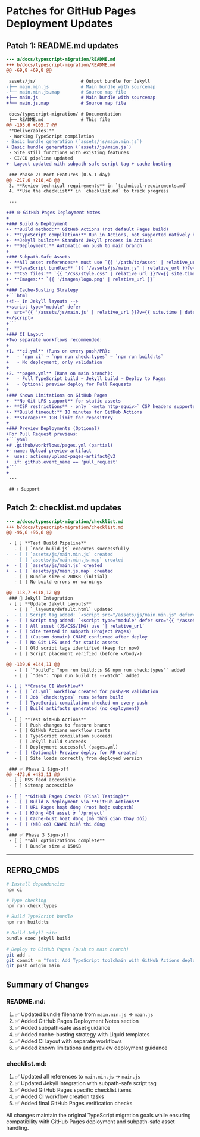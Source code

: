 # Patches for GitHub Pages Deployment Updates

## Patch 1: README.md updates

```diff
--- a/docs/typescript-migration/README.md
+++ b/docs/typescript-migration/README.md
@@ -69,8 +69,8 @@

 assets/js/                 # Output bundle for Jekyll
-├── main.min.js            # Main bundle with sourcemap
-└── main.min.js.map        # Source map file
+├── main.js                # Main bundle with sourcemap
+└── main.js.map            # Source map file

 docs/typescript-migration/ # Documentation
 ├── README.md              # This file
@@ -105,6 +105,7 @@
 **Deliverables:**
 - Working TypeScript compilation
- Basic bundle generation (`assets/js/main.min.js`)
+ Basic bundle generation (`assets/js/main.js`)
 - Site still functions with existing features
 - CI/CD pipeline updated
+- Layout updated with subpath-safe script tag + cache-busting

 ### Phase 2: Port Features (0.5-1 day)
@@ -217,6 +218,48 @@
 3. **Review technical requirements** in `technical-requirements.md`
 4. **Use the checklist** in `checklist.md` to track progress

 ---

+## 🌐 GitHub Pages Deployment Notes
+
+### Build & Deployment
+- **Build method:** GitHub Actions (not default Pages build)
+- **TypeScript compilation:** Run in Actions, not supported natively by Pages
+- **Jekyll build:** Standard Jekyll process in Actions
+- **Deployment:** Automatic on push to main branch
+
+### Subpath-Safe Assets
+- **All asset references** must use `{{ '/path/to/asset' | relative_url }}`
+- **JavaScript bundle:** `{{ '/assets/js/main.js' | relative_url }}?v={{ site.time | date: '%s' }}`
+- **CSS files:** `{{ '/css/style.css' | relative_url }}?v={{ site.time | date: '%s' }}`
+- **Images:** `{{ '/images/logo.png' | relative_url }}`
+
+### Cache-Busting Strategy
+```html
+<!-- In Jekyll layouts -->
+<script type="module" defer
+  src="{{ '/assets/js/main.js' | relative_url }}?v={{ site.time | date: '%s' }}">
+</script>
+```
+
+### CI Layout
+Two separate workflows recommended:
+
+1. **ci.yml** (Runs on every push/PR):
+   - `npm ci` → `npm run check:types` → `npm run build:ts`
+   - No deployment, only validation
+
+2. **pages.yml** (Runs on main branch):
+   - Full TypeScript build → Jekyll build → Deploy to Pages
+   - Optional preview deploy for Pull Requests
+
+### Known Limitations on GitHub Pages
+- **No Git LFS support** for static assets
+- **CSP restrictions** - only `<meta http-equiv>` CSP headers supported
+- **Build timeout:** 10 minutes for GitHub Actions
+- **Storage:** 1GB limit for repository
+
+### Preview Deployments (Optional)
+For Pull Request previews:
+```yaml
+# .github/workflows/pages.yml (partial)
+- name: Upload preview artifact
+  uses: actions/upload-pages-artifact@v3
+  if: github.event_name == 'pull_request'
+```
+
 ---

 ## 📞 Support
```

## Patch 2: checklist.md updates

```diff
--- a/docs/typescript-migration/checklist.md
+++ b/docs/typescript-migration/checklist.md
@@ -96,8 +96,8 @@

 - [ ] **Test Build Pipeline**
   - [ ] `node build.js` executes successfully
-  - [ ] `assets/js/main.min.js` created
-  - [ ] `assets/js/main.min.js.map` created
+  - [ ] `assets/js/main.js` created
+  - [ ] `assets/js/main.js.map` created
   - [ ] Bundle size < 200KB (initial)
   - [ ] No build errors or warnings

@@ -118,7 +118,12 @@
 ### 🔗 Jekyll Integration
 - [ ] **Update Jekyll Layouts**
   - [ ] `_layouts/default.html` updated
-  - [ ] Script tag added: `<script src="/assets/js/main.min.js" defer></script>`
+  - [ ] Script tag added: `<script type="module" defer src="{{ '/assets/js/main.js' | relative_url }}?v={{ site.time | date: '%s' }}"></script>`
+  - [ ] All asset (JS/CSS/IMG) use `| relative_url`
+  - [ ] Site tested in subpath (Project Pages)
+  - [ ] (Custom domain) CNAME confirmed after deploy
+  - [ ] No Git LFS used for static assets
   - [ ] Old script tags identified (keep for now)
   - [ ] Script placement verified (before </body>)

@@ -139,6 +144,11 @@
   - [ ] `"build": "npm run build:ts && npm run check:types"` added
   - [ ] `"dev": "npm run build:ts --watch"` added

+- [ ] **Create CI Workflow**
+  - [ ] `ci.yml` workflow created for push/PR validation
+  - [ ] Job `check:types` runs before build
+  - [ ] TypeScript compilation checked on every push
+  - [ ] Build artifacts generated (no deployment)
+
 - [ ] **Test GitHub Actions**
   - [ ] Push changes to feature branch
   - [ ] GitHub Actions workflow starts
   - [ ] TypeScript compilation succeeds
   - [ ] Jekyll build succeeds
   - [ ] Deployment successful (pages.yml)
+  - [ ] (Optional) Preview deploy for PR created
   - [ ] Site loads correctly from deployed version

 ### ✅ Phase 1 Sign-off
@@ -473,6 +483,11 @@
 - [ ] RSS feed accessible
 - [ ] Sitemap accessible

+- [ ] **GitHub Pages Checks (Final Testing)**
+  - [ ] Build & deployment via **GitHub Actions**
+  - [ ] URL Pages hoạt động (root hoặc subpath)
+  - [ ] Không 404 asset ở `/project`
+  - [ ] Cache-bust hoạt động (mã thời gian thay đổi)
+  - [ ] (Nếu có) CNAME hiển thị đúng
+
 ### ✅ Phase 3 Sign-off
 - [ ] **All optimizations complete**
   - [ ] Bundle size ≤ 150KB
```

---

## REPRO_CMDS

```bash
# Install dependencies
npm ci

# Type checking
npm run check:types

# Build TypeScript bundle
npm run build:ts

# Build Jekyll site
bundle exec jekyll build

# Deploy to GitHub Pages (push to main branch)
git add .
git commit -m "feat: Add TypeScript toolchain with GitHub Actions deployment"
git push origin main
```

## Summary of Changes

### README.md:
1. ✅ Updated bundle filename from `main.min.js` → `main.js`
2. ✅ Added GitHub Pages Deployment Notes section
3. ✅ Added subpath-safe asset guidance
4. ✅ Added cache-busting strategy with Liquid templates
5. ✅ Added CI layout with separate workflows
6. ✅ Added known limitations and preview deployment guidance

### checklist.md:
1. ✅ Updated all references to `main.min.js` → `main.js`
2. ✅ Updated Jekyll integration with subpath-safe script tag
3. ✅ Added GitHub Pages specific checklist items
4. ✅ Added CI workflow creation tasks
5. ✅ Added final GitHub Pages verification checks

All changes maintain the original TypeScript migration goals while ensuring compatibility with GitHub Pages deployment and subpath-safe asset handling.
